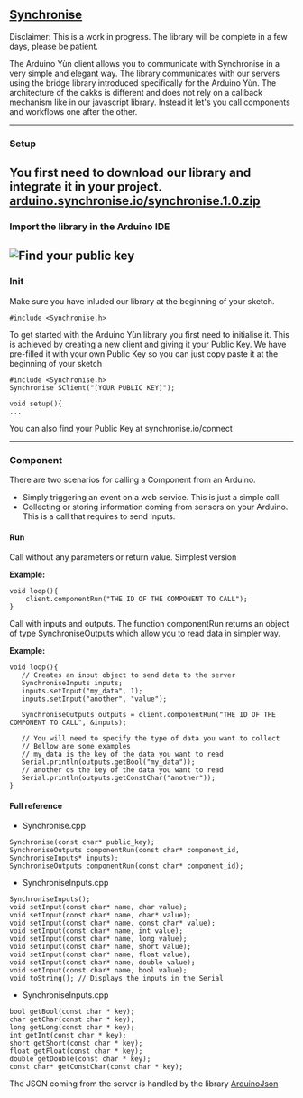 [Synchronise](https://www.synchronise.io)
--------------
Disclaimer: This is a work in progress. The library will be complete in a few days, please be patient.

The Arduino Yùn client allows you to communicate with Synchronise in a very simple and elegant way.
The library communicates with our servers using the bridge library introduced specifically for the Arduino Yùn. The architecture of the cakks is different and does not rely on a callback mechanism like in our javascript library. Instead it let's you call components and workflows one after the other.

----------


### Setup

You first need to download our library and integrate it in your project.
[arduino.synchronise.io/synchronise.1.0.zip](https://arduino.synchronise.io/synchronise.1.0.zip)
----------
### Import the library in the Arduino IDE
![Find your public key](https://images.synchronise.io/importArduinoLibrary.png)
----------


### Init
Make sure you have inluded our library at the beginning of your sketch.
```
#include <Synchronise.h>
```

To get started with the Arduino Yùn library you first need to initialise it. This is achieved by creating a new client and giving it your Public Key. We have pre-filled it with your own Public Key so you can just copy paste it at the beginning of your sketch

```
#include <Synchronise.h>
Synchronise SClient("[YOUR PUBLIC KEY]");

void setup(){
...
```    

You can also find your Public Key at synchronise.io/connect

----------

### Component
There are two scenarios for calling a Component from an Arduino.
* Simply triggering an event on a web service. This is just a simple call.
* Collecting or storing information coming from sensors on your Arduino. This is a call that requires to send Inputs.

#### Run
Call without any parameters or return value. Simplest version

**Example:**
```
void loop(){
    client.componentRun("THE ID OF THE COMPONENT TO CALL");
}
```

Call with inputs and outputs. The function componentRun returns an object of type SynchroniseOutputs which allow you to read data in simpler way.

**Example:**
```
void loop(){
   // Creates an input object to send data to the server
   SynchroniseInputs inputs;
   inputs.setInput("my_data", 1);
   inputs.setInput("another", "value");

   SynchroniseOutputs outputs = client.componentRun("THE ID OF THE COMPONENT TO CALL", &inputs);

   // You will need to specify the type of data you want to collect
   // Bellow are some examples
   // my_data is the key of the data you want to read
   Serial.println(outputs.getBool("my_data"));
   // another os the key of the data you want to read
   Serial.println(outputs.getConstChar("another"));
}
```

#### Full reference
* Synchronise.cpp

```
Synchronise(const char* public_key);
SynchroniseOutputs componentRun(const char* component_id, SynchroniseInputs* inputs);
SynchroniseOutputs componentRun(const char* component_id);
```

* SynchroniseInputs.cpp

```
SynchroniseInputs();
void setInput(const char* name, char value);
void setInput(const char* name, char* value);
void setInput(const char* name, const char* value);
void setInput(const char* name, int value);
void setInput(const char* name, long value);
void setInput(const char* name, short value);
void setInput(const char* name, float value);
void setInput(const char* name, double value);
void setInput(const char* name, bool value);
void toString(); // Displays the inputs in the Serial
```

* SynchroniseInputs.cpp
```
bool getBool(const char * key);
char getChar(const char * key);
long getLong(const char * key);
int getInt(const char * key);
short getShort(const char * key);
float getFloat(const char * key);
double getDouble(const char * key);
const char* getConstChar(const char * key);
```

The JSON coming from the server is handled by the library [ArduinoJson](https://github.com/bblanchon/ArduinoJson)
